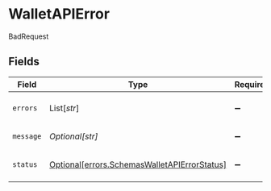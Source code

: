 # WalletAPIError

BadRequest


## Fields

| Field                                                                                              | Type                                                                                               | Required                                                                                           | Description                                                                                        | Example                                                                                            |
| -------------------------------------------------------------------------------------------------- | -------------------------------------------------------------------------------------------------- | -------------------------------------------------------------------------------------------------- | -------------------------------------------------------------------------------------------------- | -------------------------------------------------------------------------------------------------- |
| `errors`                                                                                           | List[*str*]                                                                                        | :heavy_minus_sign:                                                                                 | List of errors occurred.                                                                           | field1 is not valid,field2 is not valid                                                            |
| `message`                                                                                          | *Optional[str]*                                                                                    | :heavy_minus_sign:                                                                                 | Error message descriptor.                                                                          | Error message descriptor.                                                                          |
| `status`                                                                                           | [Optional[errors.SchemasWalletAPIErrorStatus]](../../models/errors/schemaswalletapierrorstatus.md) | :heavy_minus_sign:                                                                                 | HttpStatus of the request : BAD_REQUEST, INTERNAL_SERVER_ERROR.                                    | BAD_REQUEST                                                                                        |